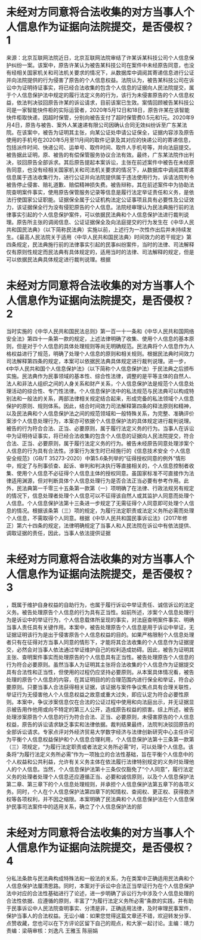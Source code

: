 # 未经对方同意将合法收集的对方当事人个人信息作为证据向法院提交，是否侵权？1

来源：北京互联网法院近日，北京互联网法院审结了许某诉某科技公司个人信息保护纠纷一案。该案中，原告许某认为被告某科技公司在案件中未经原告同意，也没有经相关国家机关和司法机关要求的情况下，从数据库中调阅其寄递信息进行公证并向法院提供的行为侵害了原告的个人信息权益。法院认为，被告某科技公司在诉讼中为证明待证事实，将已经合法收集的包含个人信息的证据向人民法院提交，属于个人信息保护法中规定的履行法定义务的行为，该行为未侵害原告的个人信息权益，依法判决驳回原告许某的诉讼请求，目前该案已生效。案情回顾被告某科技公司是一家智能快件柜的实际运营者，2020年5月12日和18日，原告许某在该智能快件柜取快递，因超时保管，分别向被告支付了超时保管费0.5元和1元。2020年9月4日，原告与被告、案外人某速递有限公司因确认合同无效纠纷诉至广东某法院。在该案中，被告为证明其主张，向某公证处申请公证保全，证据内容涉及原告使用的手机号在2020年5月至11月间的取件记录及其对应的快递公司的寄递信息，包括派件时间、快递公司、运单号、取件时间、取件人手机号等，并向法庭提交。被告据此证明，原、被告的有偿保管服务协议合法有效。最终，广东某法院作出判决，驳回原告全部诉求。其后原告提起本案诉讼，主张在前述案件中被告在未经原告同意，也没有经相关国家机关和司法机关要求的情况下，从数据库中调阅其寄递信息属于违法收集行为，进行公证并向法院提供属于违法使用行为，诉请法院判令被告停止侵害、赔礼道歉、赔偿精神损失费。被告辩称，其在前述案件中为协助法院查明案件事实，使用原告保管服务记录等信息是履行法定举证责任和义务，是依法行使国家公证职能。证据保全属于公证机构法定公证事项且具有必要性及公证效力，该证据保全行为没有侵犯原告的个人信息。法院经审理认为民法典施行前的法律事实引起的个人信息保护案件，可以依据民法典和个人信息保护法进行裁判说理。原告所主张的调阅信息、公证证据保全及向法庭提交的行为发生在《中华人民共和国民法典》（以下简称民法典）实施以前，上述行为一次性作出后并未持续发生。《最高人民法院关于适用〈中华人民共和国民法典〉时间效力的若干规定》第四条规定，民法典施行前的法律事实引起的民事纠纷案件，当时的法律、司法解释仅有原则性规定而民法典有具体规定的，适用当时的法律、司法解释的规定，但是可以依据民法典具体规定进行裁判说理。根据

# 未经对方同意将合法收集的对方当事人个人信息作为证据向法院提交，是否侵权？2

当时实施的《中华人民共和国民法总则》第一百一十一条和《中华人民共和国网络安全法》第四十一条第一款的规定，上述法律明确了收集、使用个人信息的基本原则，但是对于个人信息的具体处理规则等尚无明确规范。民法典将个人信息作为人格权益进行了规范，明确了处理个人信息的原则和相关规则。根据民法典时间效力司法解释第四条的规定，本案可以依据民法典具体规定进行裁判说理。进一步，《中华人民共和国个人信息保护法》（以下简称个人信息保护法）于民法典之后颁布实施。民法典作为民事领域的基本性、综合性法律，调整的是平等主体的自然人、法人和非法人组织之间的人身关系和财产关系，个人信息保护法是规范个人信息处理活动的综合性、专门性法律。个人信息保护法中的私法规范与民法典可以构成特别法和一般法的关系，两部法律相关规定结合起来，形成完备的私法领域个人信息保护的原则、规则体系。因此，结合时间效力司法解释第四条的释法原则和精神，以及民法典和个人信息保护法之间的规范领域和一般特殊关系，为完整、准确评价案涉个人信息处理行为，本案亦可依据个人信息保护法的具体规定进行裁判说理。被告的行为符合合法、正当、必要原则，属于履行法定义务的行为。当事人在诉讼中为证明待证事实，将已经合法收集的包含个人信息的证据向人民法院提交，符合合法、正当、必要原则，属于履行法定义务的行为。被告未经原告同意处理涉案个人信息的行为具有合法性。涉案行为发生时已经施行的《信息技术安全 个人信息安全规范》（GB/T 35273-2020）中第5.6条列举的“征得授权同意的例外”情形中，规定了与刑事侦查、起诉、审判和判决执行等直接相关的，个人信息控制者收集、使用个人信息不必征得个人信息主体的授权同意。虽国家标准不可直接作为法律适用渊源，但对判断具体个人信息处理行为是否合法正当必要有参考作用。此外，民法典第一千零三十五条第一款第（一）项明确了在法律、行政法规另有规定的情况下，信息处理者处理个人信息可以不征得该自然人或其监护人同意而处理个人信息。个人信息保护法第十三条进一步规定了无需征得个人同意即可处理个人信息的情况。根据该条第（三）项的规定，为履行法定职责或法定义务所必需而处理个人信息，不需取得个人同意。根据《中华人民共和国民事诉讼法》（2017年修正）第六十四条的规定，法律明确规定了当事人和人民法院在诉讼中有依法提供、调取证据的责任，因此，当事人依法提供证据

# 未经对方同意将合法收集的对方当事人个人信息作为证据向法院提交，是否侵权？3

，既属于维护自身权益的自助行为，也属于履行诉讼中举证责任、诚信诉讼的法定义务。被告处理原告个人信息的行为具有正当性。如前所述，涉案个人信息处理行为是诉讼中的举证行为，个人信息载体所呈现的事实，对法庭查明案件事实、明确当事人责任具有关键作用。本案中，被告处理原告个人信息是用于诉讼中举证，无证据证明该行为是出于侵害原告个人信息权益的目的。如果严格限制个人信息处理者只有在征得对方当事人同意的情形下，才能将其合法收集的个人信息作为证据提交，必然会对当事人依法通过举证维护自己的权利造成妨碍。因此，被告为证明其主张、查明案件事实而处理原告的个人信息具有正当性。被告处理原告个人信息的行为符合必要原则。虽然当事人为证明其主张将合法收集的个人信息作为证据提交具有合法性和正当性，但使用的过程仍应坚持必要原则。从本案具体情况看，被告处理的原告个人信息的内容，在其证明目的的合理范围内进行保全和举证，符合必要原则。只要当事人合法获得相关证据，该证据与案件争议焦点具有合理关联性，举证行为无侵害他人个人信息权益之故意或重大过失，即应认定为符合必要性原则。本案中，争议涉案信息仅在合法的公证过程中使用和向法庭出示，并无证据显示被告用作他用或向不特定的第三人公开，造成原告权益的损害。综上所述，被告处理涉案原告个人信息的行为符合合法、正当、必要原则，未侵害原告的个人信息权益，原告的诉讼请求缺乏事实和法律依据。裁判结果最终，法院判决驳回原告的全部诉讼请求。专家点评对外经济贸易大学数字经济与法律创新研究中心主任许可为平衡个人信息权益保护和个人信息合理利用，个人信息保护法第十三条第一款第（三）项规定，“为履行法定职责或者法定义务所必需”时，可以处理个人信息。该条将“为履行法定义务所必需”作为一项独立的合法性基础，旨在平衡个人信息中的个人权益和公共利益，允许有关义务主体在依法履行法律特别规定的义务时处理他人的个人信息。当然，个人信息保护法第十三条仅仅豁免了“个人同意”，履行法定义务的处理者处理个人信息还应遵循正当、必要和诚信原则，以及个人信息保护法第二章、第三章下的个人信息处理规则，并承担个人信息保护法第五章下的各项义务。同时，个人在个人信息保护法第四章下的知情权、查阅权、更正权、获得救济权等各项权利，并不因之缩限。本案明确了民法典和个人信息保护法在个人信息保护民事司法案件中的适用关系，确立了个人信息保护法的部

# 未经对方同意将合法收集的对方当事人个人信息作为证据向法院提交，是否侵权？4

分私法条款与民法典构成特殊法和一般法的关系，为在类案中正确适用民法典和个人信息保护法厘清思路。同时，本案对于诉讼中合法正当举证行为在个人信息保护法中对应的合法性基础进行了论述，进一步明确了诉讼行为中涉及个人信息处理的合法性依据、应遵循的原则，丰富了“为履行法定义务所必需”条款的实践，并有助于民事诉讼中人民法院查明事实、分清是非，正确适用法律，及时审理民事案件，保护当事人的合法权益。无讼小编：如果您觉得这篇文章还不错，欢迎转发分享、点赞收藏，您也可以在下方评论区留下自己的观点，和大家一起讨论。主编：靖力责编：梁萌审核：刘逸凡 王雅玉 陈丽娟

